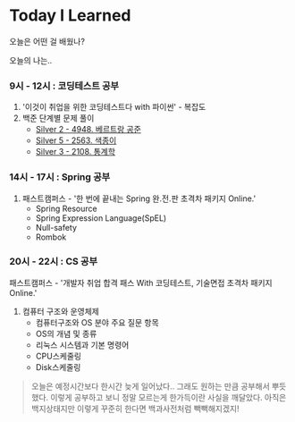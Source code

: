 # Today I Learned
오늘은 어떤 걸 배웠나?

오늘의 나는..

### 9시 - 12시 : 코딩테스트 공부
1. '이것이 취업을 위한 코딩테스트다 with 파이썬' - 복잡도
2. 백준 단계별 문제 풀이
    - [Silver 2 - 4948. 베르트랑 공준](https://github.com/MIN-04/CodingTest-Baekjoon/blob/master/Step/BasicMath/no4948.py "Silver 2 - 4948. 베르트랑 공준")
    - [Silver 5 - 2563. 색종이](https://github.com/MIN-04/CodingTest-Baekjoon/blob/master/Step/BasicMath/no2563.py "Silver 5 - 2563. 색종이")
    - [Silver 3 - 2108. 통계학](https://github.com/MIN-04/CodingTest-Baekjoon/blob/master/Step/BasicMath/no2108.py "Silver 3 - 2108. 통계학")

### 14시 - 17시 : Spring 공부
1. 패스트캠퍼스 - '한 번에 끝내는 Spring 완.전.판 초격차 패키지 Online.'
    - Spring Resource
    - Spring Expression Language(SpEL)
    - Null-safety
    - Rombok

### 20시 - 22시 : CS 공부
패스트캠퍼스 - '개발자 취업 합격 패스 With 코딩테스트, 기술면접 초격차 패키지 Online.'

1. 컴퓨터 구조와 운영체제
    - 컴퓨터구조와 OS 분야 주요 질문 항목
    - OS의 개념 및 종류
    - 리눅스 시스템과 기본 명령어
    - CPU스케줄링
    - Disk스케줄링


> 오늘은 예정시간보다 한시간 늦게 일어났다.. 그래도 원하는 만큼 공부해서 뿌듯했다.
> 이렇게 공부하고 보니 정말 모르는게 한가득이란 사실을 깨달았다.
> 아직은 백지상태지만 이렇게 꾸준히 한다면 백과사전처럼 빽빽해지겠지!
